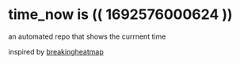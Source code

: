# time_now is (( 1692576000624 ))

an automated repo that shows the currnent time

inspired by [breakingheatmap](https://github.com/breakingheatmap/breakingheatmap)